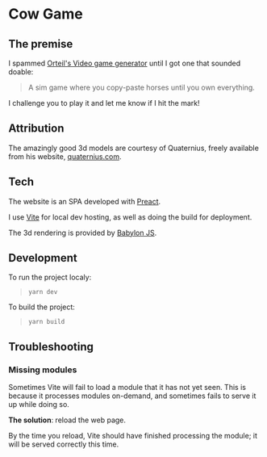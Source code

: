 # Cow Game

## The premise

I spammed [Orteil's Video game generator](https://orteil.dashnet.org/gamegen) until I got one that sounded doable:

>A sim game where you copy-paste horses until you own everything.

I challenge you to play it and let me know if I hit the mark!

## Attribution

The amazingly good 3d models are courtesy of Quaternius, freely available from his website, [quaternius.com](https://quaternius.com/).

## Tech

The website is an SPA developed with [Preact](https://preactjs.com/).

I use [Vite](https://vitejs.dev/) for local dev hosting, as well as doing the build for deployment.

The 3d rendering is provided by [Babylon JS](https://www.babylonjs.com/).

## Development

To run the project localy:

>```
>yarn dev
>```

To build the project:

>```
>yarn build
>```

## Troubleshooting

### Missing modules

Sometimes Vite will fail to load a module that it has not yet seen. This is because it processes modules on-demand, and sometimes fails to serve it up while doing so.

**The solution**: reload the web page.

By the time you reload, Vite should have finished processing the module; it will be served correctly this time.